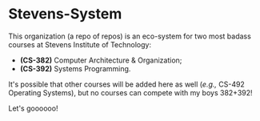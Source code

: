 # Stevens-System

This organization (a repo of repos) is an eco-system for two most badass courses at Stevens Institute of Technology:
- **(CS-382)** Computer Architecture & Organization;
- **(CS-392)** Systems Programming.

It's possible that other courses will be added here as well (_e.g.,_ CS-492 Operating Systems), but no courses can compete with my boys 382+392!

Let's goooooo!

